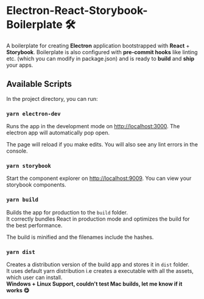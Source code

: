 # Electron-React-Storybook-Boilerplate 🛠

A boilerplate for creating **Electron** application bootstrapped with **React** + **Storybook**. Boilerplate is also configured with **pre-commit hooks** like linting etc. (which you can modify in package.json) and is ready to **build** and **ship** your apps.

## Available Scripts

In the project directory, you can run:

### `yarn electron-dev`

Runs the app in the development mode on [http://localhost:3000](http://localhost:3000). The electron app will automatically pop open.

The page will reload if you make edits. You will also see any lint errors in the console.

### `yarn storybook`

Start the component explorer on [http://localhost:9009](http://localhost:9009). You can view your storybook components.

### `yarn build`

Builds the app for production to the `build` folder.<br /> It correctly bundles React in production mode and optimizes the build for the best performance.

The build is minified and the filenames include the hashes.

### `yarn dist`

Creates a distribution version of the build app and stores it in `dist` folder.<br /> It uses default yarn distribution i.e creates a executable with all the assets, which user can install. <br />
**Windows + Linux Support, couldn't test Mac builds, let me know if it works 😋**



